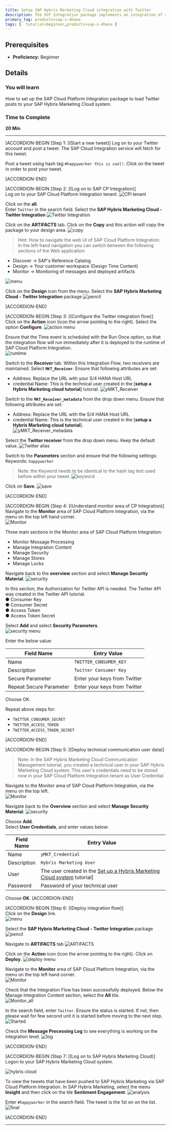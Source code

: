 ```yaml
---
title: Setup SAP Hybris Marketing Cloud integration with Twitter  
description: The SCP Integration package implements an integration of social media data into SAP Hybris Marketing Cloud. It allows you to load and analyze social media data from Twitter into your SAP Hybris Marketing Cloud system.
primary_tag: products>sap-s-4hana
tags: [  tutorial>beginner,products>sap-s-4hana ]
---
```


## Prerequisites  
 - **Proficiency:** Beginner

## Details
### You will learn  
How to set up the SAP Cloud Platform Integration package to load Twitter posts to your SAP Hybris Marketing Cloud system.

### Time to Complete
**20 Min**

---

[ACCORDION-BEGIN [Step 1: ](Start a new tweet)]
Log on to your Twitter account and post a tweet.  The SAP Cloud Integration service will fetch for this tweet.   

Post a tweet using hash tag `#happyworker this is cool!`.  Click on the tweet in order to post your tweet.  

[ACCORDION-END]

[ACCORDION-BEGIN [Step 2: ](Log on to SAP CP Integration)]  
Log on to your SAP Cloud Platform Integration tenant.
![CPI tenant](3.png)  

Click on the **all**.  
Enter `Twitter` in the search field.
Select the **SAP Hybris Marketing Cloud - Twitter Integration**
![Twitter Integration](4.png)

Click on the **ARTIFACTS** tab.
Click on the **Copy** and this action will copy the package to your design area.
![copy](5.png)  

>Hint: How to navigate the web UI of SAP Cloud Platform Integration:  
In the left-hand navigation you can switch between the following sections of the Web application:
- Discover → SAP's Reference Catalog
- Design →  Your customer workspace (Design Time Content)
- Monitor → Monitoring of messages and deployed artifacts  

![menu](7.png)  

Click on the **Design** icon from the menu. Select the **SAP Hybris Marketing Cloud - Twitter Integration** package
![pencil](6.png)

[ACCORDION-END]


[ACCORDION-BEGIN [Step 3: ](Configure the Twitter integration flow)]  
Click on the **Action** icon (icon the arrow pointing to the right). Select the option **Configure**.
![action menu](8.png)  

Ensure that the Time event is scheduled with the Run Once option, so that the integration flow will run immediately after it is deployed to the runtime of SAP Cloud Platform Integration.  
![runtime](9.png)  

Switch to the **Receiver** tab. Within this Integration Flow, two receivers are maintained. Select **`MKT_Receiver`**. Ensure that following attributes are set:
- Address:  Replace the URL with your S/4 HANA Host URL
- credential Name:  This is the technical user created in the [**setup a Hybris Marketing cloud tutorial**] tutorial.
![yMKT_Receiver](10.png)  

Switch to the **`MKT_Receiver_metadata`** from the drop down menu.
Ensure that following attributes are set:
- Address:  Replace the URL with the S/4 HANA Host URL
- credential Name:  This is the technical user created in the [**setup a Hybris Marketing cloud tutorial**].  
![yMKT_Receiver_metadata](11.png)  

Select the  **Twitter receiver** from the drop down menu.  Keep the default value.
![Twitter alias](12.png)  

Switch to the **Parameters** section and ensure that the following settings:  
Keywords:  `happyworker`
>Note: the Keyword needs to be identical to the hash tag test used before within your tweet.
![keyword](13.png)  

Click on **Save**.
![save](14.png)  

[ACCORDION-END]

[ACCORDION-BEGIN [Step 4: ](Understand monitor area of CP Integration)]
Navigate to the **Monitor** area of SAP Cloud Platform Integration, via the menu on the top left hand corner.  
![Monitor](18.png)  

Three main sections in the Monitor area of SAP Cloud Platform Integration:

- Monitor Message Processing
- Manage Integration Content
- Manage Security
- Manage Stores
- Manage Locks

Navigate back to the **overview** section and select **Manage Security Material**.
![security](28.png)

In this section, the Authorization for Twitter API is needed. The Twitter API was created in the Twitter API tutorial.  
●	Consumer Key   
●	Consumer Secret  
●	Access Token  
●	Access Token Secret  

Select **Add** and select **Security Parameters**.  
![security menu](29.png)

Enter the below value:  

Field Name             | Entry Value
---------              | -------------
Name                   | `TWITTER_CONSUMER_KEY`
Description            | `Twitter Consumer Key`
Secure Parameter       | Enter your keys from Twitter
Repeat Secure Parameter| Enter your keys from Twitter

Choose OK.

Repeat above steps for:
- `TWITTER_CONSUMER_SECRET`
- `TWITTER_ACCESS_TOKEN`
- `TWITTER_ACCESS_TOKEN_SECRET`

[ACCORDION-END]

[ACCORDION-BEGIN [Step 5: ](Deploy technical communication user data)]
>Note:  In the SAP Hybris Marketing Cloud Communication Management tutorial, you created a technical user in your SAP Hybris Marketing Cloud system. This user's credentials need to be stored now in your SAP Cloud Platform Integration tenant as User Credential

Navigate to the Monitor area of SAP Cloud Platform Integration, via the menu on the top left.  
![Monitor](18.png)  

Navigate back to the **Overview** section and select **Manage Security Material**.
![security](28.png)

Choose **Add**.  
Select **User Credentials**, and enter values below:

Field Name  |Entry Value
----------- | -------------
Name        | `yMKT_Credential`
Description | `Hybris Marketing User`
User        |  The user created in the [Set up a Hybris Marketing Cloud system](https://www.sap.com/developer/tutorials/cpi-sentiment-analysis-s4.html) tutorial]  
Password    | Password of your technical user

Choose **OK**.
[ACCORDION-END]

[ACCORDION-BEGIN [Step 6: ](Deploy integration flow)]  
Click on the **Design** link.  
![menu](7.png)  

Select the **SAP Hybris Marketing Cloud - Twitter Integration** package
![pencil](6.png)  

Navigate to **ARTIFACTS** tab
![ARTiFACTS](30.png)  

Click on the **Action** icon (icon the arrow pointing to the right).
Click on **Deploy**.
![deploy menu](32.png)

Navigate to the **Monitor** area of SAP Cloud Platform Integration, via the menu on the top left hand corner.  
![Monitor](18.png)  

Check that the Integration Flow has been successfully deployed. Below the Manage Integration Content section, select the **All** tile.  
![Monitor_all](21.png)  

In the search field, enter `Twitter`. Ensure the status is started. If not, then please wait for few second unit it is started before moving to the next step.
![Started](20.png)  

Check the **Message Processing Log**  to see everything is working on the integration level.
![log](24.png)

[ACCORDION-END]

[ACCORDION-BEGIN [Step 7: ](Log on to SAP Hybris Marketing Cloud)]
Logon to your SAP Hybris Marketing Cloud system.

![hybris cloud](25.png)

To view the tweets that have been pushed to SAP Hybris Marketing via SAP Cloud Platform Integration.  In SAP Hybris Marketing, select the menu **Insight** and then click on the tile **Sentiment Engagement**.
![analysis](26.png)  

Enter `#happyworker` in the search field. The tweet is the 1st on on the list.
![final](27.png)  

[ACCORDION-END]

---
